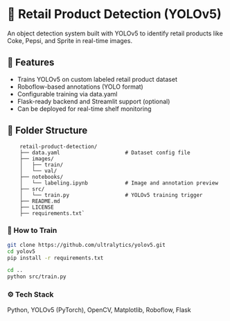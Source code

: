 # 🛒 Retail Product Detection (YOLOv5)
An object detection system built with YOLOv5 to identify retail products like Coke, Pepsi, and Sprite in real-time images.

## 🧠 Features
- Trains YOLOv5 on custom labeled retail product dataset
- Roboflow-based annotations (YOLO format)
- Configurable training via data.yaml
- Flask-ready backend and Streamlit support (optional)
- Can be deployed for real-time shelf monitoring

## 📁 Folder Structure
```
    retail-product-detection/
    ├── data.yaml                     # Dataset config file
    ├── images/
    │   ├── train/
    │   └── val/
    ├── notebooks/
    │   └── labeling.ipynb            # Image and annotation preview
    ├── src/
    │   └── train.py                  # YOLOv5 training trigger
    ├── README.md
    ├── LICENSE
    ├── requirements.txt`
```

### 🚀 How to Train

```bash
git clone https://github.com/ultralytics/yolov5.git
cd yolov5
pip install -r requirements.txt
```

```bash
cd ..
python src/train.py
```

### ⚙️ Tech Stack
Python, YOLOv5 (PyTorch), OpenCV, Matplotlib, Roboflow, Flask